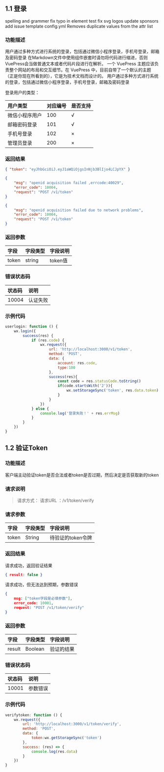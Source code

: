 ## 1.1 登录

<d-log title="15.0.0 - 2020-07-20">
<d-log-item type="Fixed">
<d-log-item-li>spelling and grammer</d-log-item-li>
<d-log-item-li>fix typo in element test</d-log-item-li>
<d-log-item-li>fix svg logos</d-log-item-li>
</d-log-item>
<d-log-item type="Change">
<d-log-item-li>update sponsors</d-log-item-li>
</d-log-item>
<d-log-item type="Add">
<d-log-item-li>add issue template config.yml</d-log-item-li>
</d-log-item>
<d-log-item type="Remove">
<d-log-item-li>Removes duplicate values from the attr list</d-log-item-li>
</d-log-item>
</d-log>


### 功能描述
<d-tips type="succ">用户通过多种方式进行系统的登录，包括通过微信小程序登录，手机号登录，邮箱及密码登录</d-tips>
<d-tips type="warn">在Markdown文件中使用组件嵌套时请勿将代码进行缩进，否则VuePress会当做普通文本或者代码片段进行在解析。</d-tips>
<d-tips type="point">一个 VuePress 主题应该负责整个网站的布局和交互细节。在 VuePress 中，目前自带了一个默认的主题（正是你现在所看到的），它是为技术文档而设计的。</d-tips>
<d-tips type="attention">用户通过多种方式进行系统的登录，包括通过微信小程序登录，手机号登录，邮箱及密码登录</d-tips>
<d-req-title title="获取token" http_methods="POST" url="https://localhost:3000/v1/token"></d-req-title>

<d-req>
<d-req-parm title="Request Parameters">
<d-req-parm-item name="type" necess="required" type="Integer" desc="用户的登录类型"></d-req-parm-item>
<d-req-parm-item name="account" necess="required" type="String" desc="用户账户"></d-req-parm-item>
<d-req-parm-item name="secret" necess="optional" type="String" desc="用户密码"></d-req-parm-item>
</d-req-parm>
</d-req>

登录用户的类型：

| 用户类型       | 对应编号 | 是否支持 |
| :------------- | :------- | :------- |
| 微信小程序用户 | 100      | √        |
| 邮箱密码登录   | 101      | √        |
| 手机号登录     | 102      | ×        |
| 管理员登录     | 200      | ×        |

### 返回结果


<d-rep>
<d-rep-title title="请求成功，返回token">
<d-rep-status status_code="200" status_des="OK"/> 
</d-rep-title>
<d-rep-code show_linenum="false">

```json
{ "token": "eyJhbGciOiJ.eyJ1aWQiOjgsInNjb3BlIjo4LCJpYX" }
```
</d-rep-code>

<d-rep-title title="请求成功，返回token无效的openid">
<d-rep-status status_code="401" status_des="Unauthorized"/>
</d-rep-title>
<d-rep-code show_linenum="false">

```json
{
    "msg": "openid acquisition failed ,errcode:40029",
    "error_code": 10004,
    "request": "POST /v1/token"
}
```
</d-rep-code>

<d-rep-title title="无法与微信服务器建立连接">
<d-rep-status status_code="503" status_des="Service Unavailable"/>
</d-rep-title>
<d-rep-code show_linenum="false">

```json
{
    "msg": "openid acquisition failed due to network problems",
    "error_code": 10004,
    "request": "POST /v1/token"
}
```
</d-rep-code>
</d-rep>

### 返回参数

| 字段 | 字段类型 | 字段说明 |
| :--- | :--- | :--- |
| token | string | token值 |

### 错误状态码

| 状态码 | 说明 |
| :--- | :--- |
| 10004 | 认证失败 |

### 示例代码

```javascript
userlogin: function () {
    wx.login({
        success(res) {
            if (res.code) {
                wx.request({
                    url: 'http://localhost:3000/v1/token',
                    method: 'POST',
                    data: {
                        account: res.code,
                        type:100
                    },
                    success(res){
                        const code = res.statusCode.toString()
                        if(code.startsWith('2')){
                            wx.setStorageSync('token', res.data.token)
                        }
                    }
                })
            } else {
                console.log('登录失败！' + res.errMsg)
            }
        }
    })
}
```



## 1.2 验证Token

### 功能描述

客户端主动验证token是否合法或者token是否过期，然后决定是否获取新的token

### 请求说明

> 请求方式：<d-req-method http_methods="POST"/>  请求URL ：/v1/token/verify

### 请求参数

| 字段  | 字段类型 | 字段说明          |
| :---- | :------- | :---------------- |
| token | String   | 待验证的token令牌 |

### 返回结果

<d-rep-status status_code="200" status_des="OK"/> 请求成功，返回验证结果

```json
{ result: false }
```

<d-rep-status status_code="200" status_des="OK"/> 请求成功，但无法达到预期，参数错误

```json
{
    msg: ["token字段是必填参数"],
    error_code: 10001,
    request: "POST /v1/token/verify"
}
```

### 返回参数

| 字段   | 字段类型 | 字段说明   |
| :----- | :------- | :--------- |
| result | Boolean  | 验证的结果 |

### 错误状态码

| 状态码 | 说明     |
| :----- | :------- |
| 10001  | 参数错误 |

### 示例代码

```javascript
verifytoken: function () {
    wx.request({
        url: 'http://localhost:3000/v1/token/verify',
        method: 'POST',
        data: {
            token:wx.getStorageSync('token')
        },
        success: (res) => {
            console.log(res.data)
        }
    })
}
```

